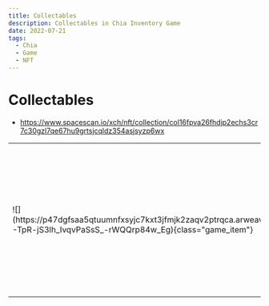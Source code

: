```yaml
---
title: Collectables
description: Collectables in Chia Inventory Game
date: 2022-07-21
tags:
  - Chia
  - Game
  - NFT
---
```


# Collectables

- <https://www.spacescan.io/xch/nft/collection/col16fpva26fhdjp2echs3cr7c30gzl7qe67hu9grtsjcqldz354asjsyzp6wx>

<table markdown="1" class="item_table">

<tr markdown="1"><td markdown="1">
![](https://p47dgfsaa5qtuumnfxsyjc7kxt3jfmjk2zaqv2ptrqca.arweave.net/fz4zFkAHY-TpR-jS3lh_IvqvPaSsS_-rWQQrp84w_Eg){class="game_item"}
</td>
<td markdown="1">
<span markdown="1">**Canned Slime**</span>
<span markdown="1">**Collectable:** 1</span>
A poor slime is canned in this bottle. The slime tries to escape.... 
After defeating the slimes the adventurers canned them into bottles. Maybe they are good for something?
</td></tr>

</table>